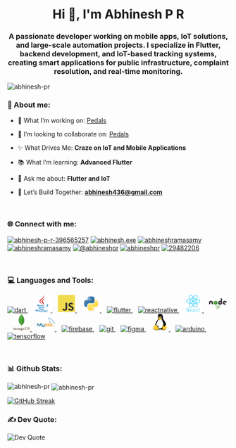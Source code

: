 <h1 align="center">Hi 👋, I'm Abhinesh P R</h1>
<h3 align="center">A passionate developer working on mobile apps, IoT solutions, and large-scale automation projects. I specialize in Flutter, backend development, and IoT-based tracking systems, creating smart applications for public infrastructure, complaint resolution, and real-time monitoring.</h3>

<p align="left"> <img src="https://komarev.com/ghpvc/?username=abhinesh-pr&label=Views&color=289ae2&style=flat" alt="abhinesh-pr" /> </p>

<h3 align="left">💫 About me:</h3>

- 🚀 What I’m working on: [Pedals](https://github.com/abhinesh-pr/pedals)

- 👯 I’m looking to collaborate on: [Pedals](https://github.com/abhinesh-pr/pedals)

- ✨ What Drives Me: **Craze on IoT and Mobile Applications**

- 📚 What I’m learning: **Advanced Flutter**

- 💬 Ask me about: **Flutter and IoT**

- 🤝 Let’s Build Together: **abhinesh436@gmail.com**

<br>

<h3 align="left">🌐 Connect with me:</h3>
<p align="left">
<a href="https://linkedin.com/in/abhinesh-p-r-396565257" target="blank"><img align="center" src="https://raw.githubusercontent.com/rahuldkjain/github-profile-readme-generator/master/src/images/icons/Social/linked-in-alt.svg" alt="abhinesh-p-r-396565257" height="30" width="40" /></a>
<a href="https://instagram.com/abhinesh.exe" target="blank"><img align="center" src="https://raw.githubusercontent.com/rahuldkjain/github-profile-readme-generator/master/src/images/icons/Social/instagram.svg" alt="abhinesh.exe" height="30" width="40" /></a>
<a href="https://www.leetcode.com/abhineshramasamy" target="blank"><img align="center" src="https://raw.githubusercontent.com/rahuldkjain/github-profile-readme-generator/master/src/images/icons/Social/leet-code.svg" alt="abhineshramasamy" height="30" width="40" /></a>
<a href="https://www.hackerrank.com/abhineshramasamy" target="blank"><img align="center" src="https://raw.githubusercontent.com/rahuldkjain/github-profile-readme-generator/master/src/images/icons/Social/hackerrank.svg" alt="abhineshramasamy" height="30" width="40" /></a>
<a href="https://medium.com/@abhineshpr" target="blank"><img align="center" src="https://raw.githubusercontent.com/rahuldkjain/github-profile-readme-generator/master/src/images/icons/Social/medium.svg" alt="@abhineshpr" height="30" width="40" /></a>
<a href="https://kaggle.com/abhineshpr" target="blank"><img align="center" src="https://raw.githubusercontent.com/rahuldkjain/github-profile-readme-generator/master/src/images/icons/Social/kaggle.svg" alt="abhineshpr" height="30" width="40" /></a>
<a href="https://stackoverflow.com/users/29482206" target="blank"><img align="center" src="https://raw.githubusercontent.com/rahuldkjain/github-profile-readme-generator/master/src/images/icons/Social/stack-overflow.svg" alt="29482206" height="30" width="40" /></a>
</p> <br>

<h3 align="left">💻 Languages and Tools:</h3>


<p align="left"> <a href="https://dart.dev" target="_blank" rel="noreferrer"> <img src="https://www.vectorlogo.zone/logos/dartlang/dartlang-icon.svg" alt="dart" width="40" height="40"/> </a> &nbsp;&nbsp;
<a href="https://www.java.com" target="_blank" rel="noreferrer"> <img src="https://raw.githubusercontent.com/devicons/devicon/master/icons/java/java-original.svg" alt="java" width="40" height="40"/> </a> &nbsp;&nbsp;
<a href="https://developer.mozilla.org/en-US/docs/Web/JavaScript" target="_blank" rel="noreferrer"> <img src="https://raw.githubusercontent.com/devicons/devicon/master/icons/javascript/javascript-original.svg" alt="javascript" width="40" height="40"/> </a> &nbsp;&nbsp;
<a href="https://www.python.org" target="_blank" rel="noreferrer"> <img src="https://raw.githubusercontent.com/devicons/devicon/master/icons/python/python-original.svg" alt="python" width="40" height="40"/> </a> &nbsp;&nbsp; <a href="https://flutter.dev" target="_blank" rel="noreferrer"> <img src="https://www.vectorlogo.zone/logos/flutterio/flutterio-icon.svg" alt="flutter" width="40" height="40"/> </a> &nbsp;&nbsp;
<a href="https://reactnative.dev/" target="_blank" rel="noreferrer"> <img src="https://reactnative.dev/img/header_logo.svg" alt="reactnative" width="40" height="40"/> </a> &nbsp;&nbsp; <a href="https://reactjs.org/" target="_blank" rel="noreferrer"> <img src="https://raw.githubusercontent.com/devicons/devicon/master/icons/react/react-original-wordmark.svg" alt="react" width="40" height="40"/> </a> &nbsp;&nbsp;
<a href="https://nodejs.org" target="_blank" rel="noreferrer"> <img src="https://raw.githubusercontent.com/devicons/devicon/master/icons/nodejs/nodejs-original-wordmark.svg" alt="nodejs" width="40" height="40"/> </a> &nbsp;&nbsp; <a href="https://www.mongodb.com/" target="_blank" rel="noreferrer"> <img src="https://raw.githubusercontent.com/devicons/devicon/master/icons/mongodb/mongodb-original-wordmark.svg" alt="mongodb" width="40" height="40"/> </a> &nbsp;&nbsp;
<a href="https://www.mysql.com/" target="_blank" rel="noreferrer"> <img src="https://raw.githubusercontent.com/devicons/devicon/master/icons/mysql/mysql-original-wordmark.svg" alt="mysql" width="40" height="40"/> </a> &nbsp;&nbsp; <a href="https://firebase.google.com/" target="_blank" rel="noreferrer"> <img src="https://www.vectorlogo.zone/logos/firebase/firebase-icon.svg" alt="firebase" width="40" height="40"/> </a> &nbsp;&nbsp; <a href="https://git-scm.com/" target="_blank" rel="noreferrer"> <img src="https://www.vectorlogo.zone/logos/git-scm/git-scm-icon.svg" alt="git" width="40" height="40"/> </a> &nbsp;&nbsp; <a href="https://www.figma.com/" target="_blank" rel="noreferrer"> <img src="https://www.vectorlogo.zone/logos/figma/figma-icon.svg" alt="figma" width="40" height="40"/> </a> &nbsp;&nbsp; <a href="https://www.linux.org/" target="_blank" rel="noreferrer"> <img src="https://raw.githubusercontent.com/devicons/devicon/master/icons/linux/linux-original.svg" alt="linux" width="40" height="40"/> </a> &nbsp;&nbsp; <a href="https://www.arduino.cc/" target="_blank" rel="noreferrer"> <img src="https://cdn.worldvectorlogo.com/logos/arduino-1.svg" alt="arduino" width="40" height="40"/> </a> &nbsp;&nbsp; <a href="https://www.tensorflow.org" target="_blank" rel="noreferrer"> <img src="https://www.vectorlogo.zone/logos/tensorflow/tensorflow-icon.svg" alt="tensorflow" width="40" height="40"/> </a> </p> <br>

<h3 align="left">📊 Github Stats:</h3>
 
<p><img align="left" src="https://github-readme-stats.vercel.app/api/top-langs?username=abhinesh-pr&show_icons=true&theme=dark&title_color=ffffff&text_color=e0e0e0&bg_color=1e1e1e&hide_border=true&locale=en&layout=compact" alt="abhinesh-pr" /></p>
<p>&nbsp;<img align="center" src="https://github-readme-stats.vercel.app/api?username=abhinesh-pr&show_icons=true&theme=dark&title_color=ffffff&text_color=e0e0e0&bg_color=1e1e1e&hide_border=true&locale=en" alt="abhinesh-pr" /></p>
<a href="https://streak-stats.demolab.com?user=abhinesh-pr&theme=dark&hide_border=true"><img src="https://streak-stats.demolab.com?user=abhinesh-pr&theme=dark&hide_border=true" alt="GitHub Streak" /></a>
<h3 align="left">✍️ Dev Quote:</h3>
<p><img src="https://quotes-github-readme.vercel.app/api?type=horizontal&theme=light" alt="Dev Quote"></p>


